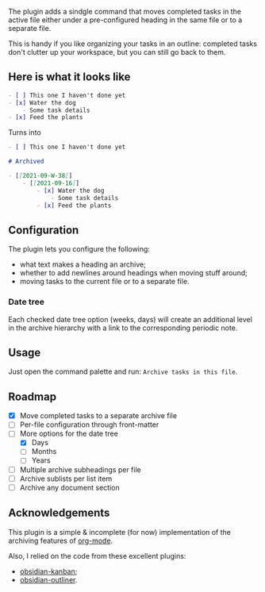 The plugin adds a sindgle command that moves completed tasks in the active file either under a pre-configured heading in the same file or to a separate file.

This is handy if you like organizing your tasks in an outline: completed tasks don't clutter up your workspace, but you can still go back to them.

## Here is what it looks like

```md
- [ ] This one I haven't done yet
- [x] Water the dog
    - Some task details
- [x] Feed the plants
```
Turns into
```md
- [ ] This one I haven't done yet

# Archived

- [[2021-09-W-38]]
    - [[2021-09-16]]
        - [x] Water the dog
            - Some task details
        - [x] Feed the plants

```

## Configuration

The plugin lets you configure the following:
- what text makes a heading an archive;
- whether to add newlines around headings when moving stuff around;
- moving tasks to the current file or to a separate file.

### Date tree

Each checked date tree option (weeks, days) will create an additional level in the archive hierarchy with a link to the corresponding periodic note.

## Usage

Just open the command palette and run: `Archive tasks in this file`.

## Roadmap

- [x] Move completed tasks to a separate archive file
- [ ] Per-file configuration through front-matter
- [ ] More options for the date tree
  - [x] Days
  - [ ] Months
  - [ ] Years
- [ ] Multiple archive subheadings per file
- [ ] Archive sublists per list item
- [ ] Archive any document section

## Acknowledgements

This plugin is a simple & incomplete (for now) implementation of the archiving features of [org-mode](https://orgmode.org/).

Also, I relied on the code from these excellent plugins:
- [obsidian-kanban](https://github.com/mgmeyers/obsidian-kanban);
- [obsidian-outliner](https://github.com/vslinko/obsidian-outliner).
